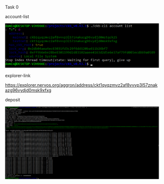 Task 0

account-list

![](account-list.png)

explorer-link

https://explorer.nervos.org/aggron/address/ckt1qyqzmvz2af8vvvp3l57znakazg96vydjd0msk9xfxg

deposit

![](deposit.png)